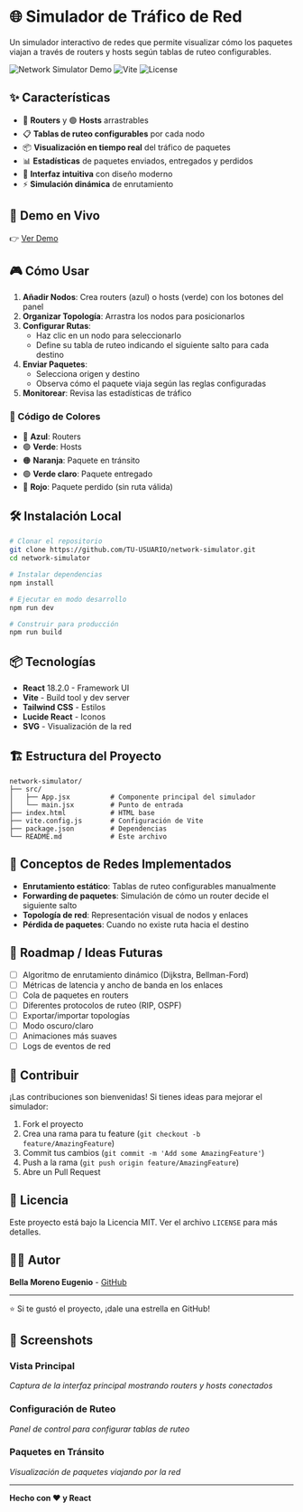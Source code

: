 # 🌐 Simulador de Tráfico de Red

Un simulador interactivo de redes que permite visualizar cómo los paquetes viajan a través de routers y hosts según tablas de ruteo configurables.

![Network Simulator Demo](https://img.shields.io/badge/React-18.2.0-blue) ![Vite](https://img.shields.io/badge/Vite-4.3.9-purple) ![License](https://img.shields.io/badge/license-MIT-green)

## ✨ Características

- 🔵 **Routers** y 🟢 **Hosts** arrastrables
- 📋 **Tablas de ruteo configurables** por cada nodo
- 📦 **Visualización en tiempo real** del tráfico de paquetes
- 📊 **Estadísticas** de paquetes enviados, entregados y perdidos
- 🎨 **Interfaz intuitiva** con diseño moderno
- ⚡ **Simulación dinámica** de enrutamiento

## 🚀 Demo en Vivo

👉 [Ver Demo](https://traficored.netlify.app)

## 🎮 Cómo Usar

1. **Añadir Nodos**: Crea routers (azul) o hosts (verde) con los botones del panel
2. **Organizar Topología**: Arrastra los nodos para posicionarlos
3. **Configurar Rutas**: 
   - Haz clic en un nodo para seleccionarlo
   - Define su tabla de ruteo indicando el siguiente salto para cada destino
4. **Enviar Paquetes**: 
   - Selecciona origen y destino
   - Observa cómo el paquete viaja según las reglas configuradas
5. **Monitorear**: Revisa las estadísticas de tráfico

### 🎨 Código de Colores

- 🔵 **Azul**: Routers
- 🟢 **Verde**: Hosts
- 🟠 **Naranja**: Paquete en tránsito
- 🟢 **Verde claro**: Paquete entregado
- 🔴 **Rojo**: Paquete perdido (sin ruta válida)

## 🛠️ Instalación Local

```bash
# Clonar el repositorio
git clone https://github.com/TU-USUARIO/network-simulator.git
cd network-simulator

# Instalar dependencias
npm install

# Ejecutar en modo desarrollo
npm run dev

# Construir para producción
npm run build
```

## 📦 Tecnologías

- **React** 18.2.0 - Framework UI
- **Vite** - Build tool y dev server
- **Tailwind CSS** - Estilos
- **Lucide React** - Iconos
- **SVG** - Visualización de la red

## 🏗️ Estructura del Proyecto

```
network-simulator/
├── src/
│   ├── App.jsx          # Componente principal del simulador
│   └── main.jsx         # Punto de entrada
├── index.html           # HTML base
├── vite.config.js       # Configuración de Vite
├── package.json         # Dependencias
└── README.md            # Este archivo
```

## 🎯 Conceptos de Redes Implementados

- **Enrutamiento estático**: Tablas de ruteo configurables manualmente
- **Forwarding de paquetes**: Simulación de cómo un router decide el siguiente salto
- **Topología de red**: Representación visual de nodos y enlaces
- **Pérdida de paquetes**: Cuando no existe ruta hacia el destino

## 🔮 Roadmap / Ideas Futuras

- [ ] Algoritmo de enrutamiento dinámico (Dijkstra, Bellman-Ford)
- [ ] Métricas de latencia y ancho de banda en los enlaces
- [ ] Cola de paquetes en routers
- [ ] Diferentes protocolos de ruteo (RIP, OSPF)
- [ ] Exportar/importar topologías
- [ ] Modo oscuro/claro
- [ ] Animaciones más suaves
- [ ] Logs de eventos de red

## 🤝 Contribuir

¡Las contribuciones son bienvenidas! Si tienes ideas para mejorar el simulador:

1. Fork el proyecto
2. Crea una rama para tu feature (`git checkout -b feature/AmazingFeature`)
3. Commit tus cambios (`git commit -m 'Add some AmazingFeature'`)
4. Push a la rama (`git push origin feature/AmazingFeature`)
5. Abre un Pull Request

## 📝 Licencia

Este proyecto está bajo la Licencia MIT. Ver el archivo `LICENSE` para más detalles.

## 👨‍💻 Autor

**Bella Moreno Eugenio** - [GitHub](https://github.com/CGH4153)

---

⭐ Si te gustó el proyecto, ¡dale una estrella en GitHub!

## 📸 Screenshots

### Vista Principal
*Captura de la interfaz principal mostrando routers y hosts conectados*

### Configuración de Ruteo
*Panel de control para configurar tablas de ruteo*

### Paquetes en Tránsito
*Visualización de paquetes viajando por la red*

---

**Hecho con ❤️ y React**
